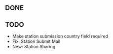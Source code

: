 DONE
----------



TODO
----------
* Make station submission country field required
* Fix: Station Submit Mail
* New: Station Sharing
